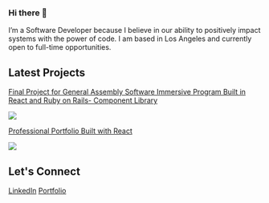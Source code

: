 ### Hi there 👋

I’m a Software Developer because I believe in our ability to positively impact systems with the power of code. I am based in Los Angeles and currently open to full-time opportunities. 

## Latest Projects

[Final Project for General Assembly Software Immersive Program Built in React and Ruby on Rails- Component Library](https://github.com/hannahlivnat/ComponentLibrary)

![](https://res.cloudinary.com/huagrzciy/image/upload/c_scale,w_600/v1595369806/Screen_Shot_2020-07-21_at_3.16.24_PM_ihbipm.png)

[Professional Portfolio Built with React](https://github.com/hannahlivnat/softwaredeveloperportfolio)

![](https://res.cloudinary.com/huagrzciy/image/upload/c_scale,w_600/v1595111676/portfolioshot_mqxys5.png)

## Let's Connect

[LinkedIn](https://www.linkedin.com/in/hannah-livnat/)
[Portfolio](https://hannahlivnat-softwaredeveloper-portfolio.netlify.app/)
